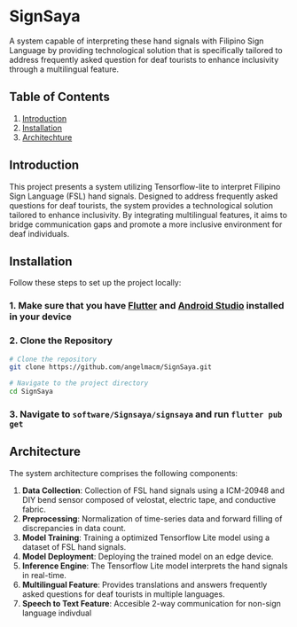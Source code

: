 # SignSaya
A system capable of interpreting these hand signals with Filipino Sign Language by providing technological solution that is specifically tailored to address frequently asked question for deaf tourists to enhance inclusivity through a multilingual feature.

## Table of Contents

1. [Introduction](#introduction)
2. [Installation](#installation)
3. [Architechture](#architecture)

## Introduction

This project presents a system utilizing Tensorflow-lite to interpret Filipino Sign Language (FSL) hand signals. Designed to address frequently asked questions for deaf tourists, the system provides a technological solution tailored to enhance inclusivity. By integrating multilingual features, it aims to bridge communication gaps and promote a more inclusive environment for deaf individuals.

## Installation

Follow these steps to set up the project locally:
### 1. Make sure that you have [Flutter](https://docs.flutter.dev/get-started/install "Flutter Installation Page") and [Android Studio](https://docs.flutter.dev/get-started/install "Android Studio Download Page") installed in your device
### 2. Clone the Repository
```bash
# Clone the repository
git clone https://github.com/angelmacm/SignSaya.git

# Navigate to the project directory
cd SignSaya

```
### 3. Navigate to `software/Signsaya/signsaya` and run `flutter pub get`

## Architecture

The system architecture comprises the following components:

1. **Data Collection**: Collection of FSL hand signals using a ICM-20948 and DIY bend sensor composed of velostat, electric tape, and conductive fabric.
2. **Preprocessing**: Normalization of time-series data and forward filling of discrepancies in data count.
3. **Model Training**: Training a optimized Tensorflow Lite model using a dataset of FSL hand signals.
4. **Model Deployment**: Deploying the trained model on an edge device.
5. **Inference Engine**: The Tensorflow Lite model interprets the hand signals in real-time.
6. **Multilingual Feature**: Provides translations and answers frequently asked questions for deaf tourists in multiple languages.
7. **Speech to Text Feature**: Accesible 2-way communication for non-sign language indivdual
